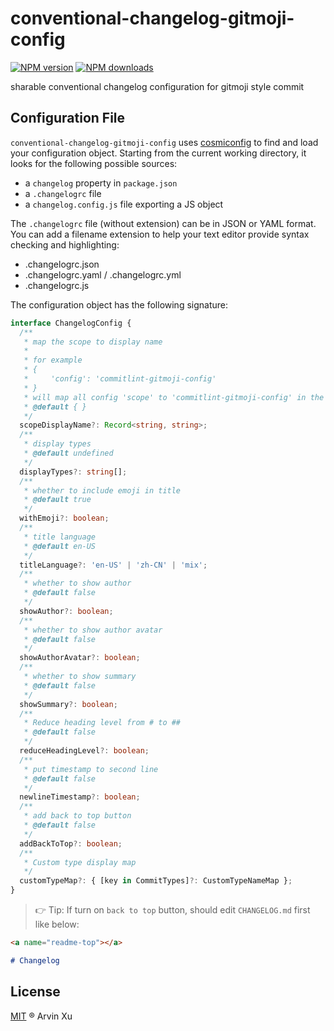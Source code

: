 # conventional-changelog-gitmoji-config

[![NPM version][version-image]][version-url] [![NPM downloads][download-image]][download-url]

sharable conventional changelog configuration for gitmoji style commit

## Configuration File

`conventional-changelog-gitmoji-config` uses [cosmiconfig](https://github.com/davidtheclark/cosmiconfig#cosmiconfigsync) to find and load your configuration object. Starting from the current working directory, it looks for the following possible sources:

- a `changelog` property in `package.json`
- a `.changelogrc` file
- a `changelog.config.js` file exporting a JS object

The `.changelogrc` file (without extension) can be in JSON or YAML format. You can add a filename extension to help your text editor provide syntax checking and highlighting:

- .changelogrc.json
- .changelogrc.yaml / .changelogrc.yml
- .changelogrc.js

The configuration object has the following signature:

```typescript
interface ChangelogConfig {
  /**
   * map the scope to display name
   *
   * for example
   * {
   *     'config': 'commitlint-gitmoji-config'
   * }
   * will map all config 'scope' to 'commitlint-gitmoji-config' in the changelog
   * @default { }
   */
  scopeDisplayName?: Record<string, string>;
  /**
   * display types
   * @default undefined
   */
  displayTypes?: string[];
  /**
   * whether to include emoji in title
   * @default true
   */
  withEmoji?: boolean;
  /**
   * title language
   * @default en-US
   */
  titleLanguage?: 'en-US' | 'zh-CN' | 'mix';
  /**
   * whether to show author
   * @default false
   */
  showAuthor?: boolean;
  /**
   * whether to show author avatar
   * @default false
   */
  showAuthorAvatar?: boolean;
  /**
   * whether to show summary
   * @default false
   */
  showSummary?: boolean;
  /**
   * Reduce heading level from # to ##
   * @default false
   */
  reduceHeadingLevel?: boolean;
  /**
   * put timestamp to second line
   * @default false
   */
  newlineTimestamp?: boolean;
  /**
   * add back to top button
   * @default false
   */
  addBackToTop?: boolean;
  /**
   * Custom type display map
   */
  customTypeMap?: { [key in CommitTypes]?: CustomTypeNameMap };
}
```

> 👉 Tip: If turn on `back to top` button, should edit `CHANGELOG.md` first like below:

```markdown
<a name="readme-top"></a>

# Changelog
```

## License

[MIT](../../LICENSE) ® Arvin Xu

<!-- npm url -->

[version-image]: http://img.shields.io/npm/v/conventional-changelog-gitmoji-config.svg?color=deepgreen&label=latest
[version-url]: http://npmjs.org/package/conventional-changelog-gitmoji-config
[download-image]: https://img.shields.io/npm/dm/conventional-changelog-gitmoji-config.svg
[download-url]: https://npmjs.org/package/conventional-changelog-gitmoji-config
